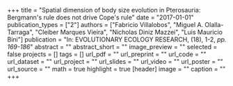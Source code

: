 +++
title = "Spatial dimension of body size evolution in Pterosauria: Bergmann's rule does not drive Cope's rule"
date = "2017-01-01"
publication_types = ["2"]
authors = ["Fabricio Villalobos", "Miguel A. Olalla-Tarraga", "Cleiber Marques Vieira", "Nicholas Diniz Mazzei", "Luis Mauricio Bini"]
publication = "In: EVOLUTIONARY ECOLOGY RESEARCH, (18), 1-2, _pp. 169-186_"
abstract = ""
abstract_short = ""
image_preview = ""
selected = false
projects = []
tags = []
url_pdf = ""
url_preprint = ""
url_code = ""
url_dataset = ""
url_project = ""
url_slides = ""
url_video = ""
url_poster = ""
url_source = ""
math = true
highlight = true
[header]
image = ""
caption = ""
+++
